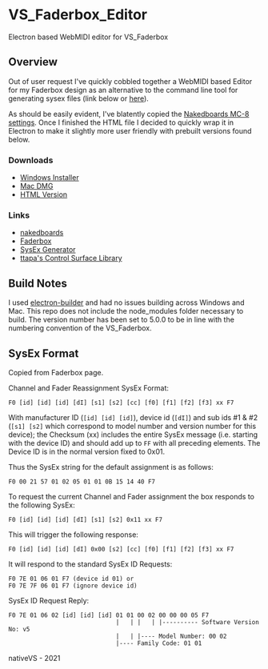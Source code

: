 # VS_Faderbox_Editor
Electron based WebMIDI editor for VS_Faderbox

## Overview

Out of user request I've quickly cobbled together a WebMIDI based Editor for my Faderbox design as an alternative to the command line tool for generating sysex files (link below or [here](https://github.com/nativeVS/VS_SysEx_Generator)).
  
As should be easily evident, I've blatently copied the [Nakedboards MC-8](https://nakedboards.org/mc8.html) [settings](https://nakedboards.org/settings_mc-8.html?).
Once I finished the HTML file I decided to quickly wrap it in Electron to make it slightly more user friendly with prebuilt versions found below.

### Downloads

* [Windows Installer](https://github.com/nativeVS/VS_Faderbox_Editor/raw/main/dist/VS_Faderbox_Editor%20Setup%205.0.0.exe)
* [Mac DMG](https://github.com/nativeVS/VS_Faderbox_Editor/raw/main/dist/VS_Faderbox_Editor-5.0.0.dmg)
* [HTML Version](https://github.com/nativeVS/VS_Faderbox_Editor/blob/main/src/VS_Faderbox_Settings.html)
  
### Links

* [nakedboards](https://nakedboards.org/)
* [Faderbox](https://github.com/nativeVS/VS_Faderbox)
* [SysEx Generator](https://github.com/nativeVS/VS_SysEx_Generator)
* [ttapa's Control Surface Library](https://github.com/tttapa/Control-Surface)

## Build Notes

I used [electron-builder](https://www.electron.build/) and had no issues building across Windows and Mac.
This repo does not include the node_modules folder necessary to build.
The version number has been set to 5.0.0 to be in line with the numbering convention of the VS_Faderbox.

## SysEx Format
Copied from Faderbox page.
  
Channel and Fader Reassignment SysEx Format:
```
F0 [id] [id] [id] [dI] [s1] [s2] [cc] [f0] [f1] [f2] [f3] xx F7
```
With manufacturer ID (`[id] [id] [id]`), device id (`[dI]`) and sub ids #1 & #2 (`[s1] [s2]` which correspond to model number and version number for this device);
the Checksum (xx) includes the entire SysEx message (i.e. starting with the device ID) and should add up to `FF` with all preceding elements.
The Device ID is in the normal version fixed to 0x01.
  
Thus the SysEx string for the default assignment is as follows:
```
F0 00 21 57 01 02 05 01 01 0B 15 14 40 F7
```
To request the current Channel and Fader assignment the box responds to the following SysEx:
```
F0 [id] [id] [id] [dI] [s1] [s2] 0x11 xx F7
```
This will trigger the following response:
```
F0 [id] [id] [id] [dI] 0x00 [s2] [cc] [f0] [f1] [f2] [f3] xx F7
```

It will respond to the standard SysEx ID Requests:
```
F0 7E 01 06 01 F7 (device id 01) or
F0 7E 7F 06 01 F7 (ignore device id)
```
SysEx ID Request Reply:
```
F0 7E 01 06 02 [id] [id] [id] 01 01 00 02 00 00 00 05 F7
                              |   | |   | |---------- Software Version No: v5
                              |   | |---- Model Number: 00 02
                              |---- Family Code: 01 01
```

  
  
nativeVS - 2021
